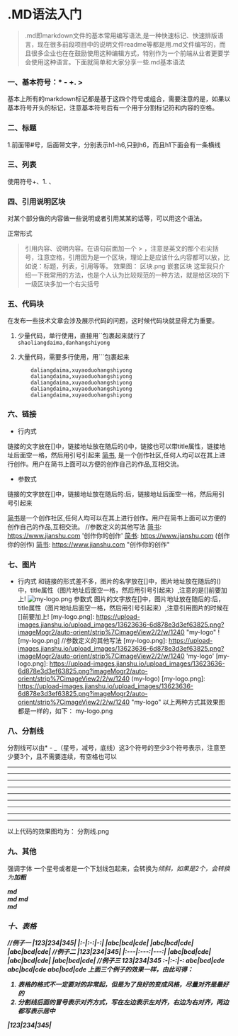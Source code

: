 # .MD语法入门
>.md即markdown文件的基本常用编写语法,是一种快速标记、快速排版语言，现在很多前段项目中的说明文件readme等都是用.md文件编写的，而且很多企业也在在鼓励使用这种编辑方式，特别作为一个前端从业者更要学会使用这种语言。下面就简单和大家分享一些.md基本语法

### 一、基本符号：* - +. >

基本上所有的markdown标记都是基于这四个符号或组合，需要注意的是，如果以基本符号开头的标记，注意基本符号后有一个用于分割标记符和内容的空格。

### 二、标题
1.前面带#号，后面带文字，分别表示h1-h6,只到h6，而且h1下面会有一条横线
### 三、列表
使用符号+、1. 、
### 四、引用说明区块
对某个部分做的内容做一些说明或者引用某某的话等，可以用这个语法。

正常形式
> 引用内容、说明内容。在语句前面加一个 > ，注意是英文的那个右尖括号，注意空格，引用因为是一个区块，理论上是应该什么内容都可以放，比如说：标题，列表，引用等等。
效果图：
区块.png
嵌套区块
这里我只介绍一下我常用的方法，也是个人认为比较规范的一种方法，就是给区块的下一级区块多加一个右尖括号

### 五、代码块
在发布一些技术文章会涉及展示代码的问题，这时候代码块就显得尤为重要。

1. 少量代码，单行使用，直接用``包裹起来就行了 
` shaoliangdaima,danhangshiyong `
2. 大量代码，需要多行使用，用```包裹起来

    ```
        daliangdaima,xuyaoduohangshiyong
        daliangdaima,xuyaoduohangshiyong
        daliangdaima,xuyaoduohangshiyong
        daliangdaima,xuyaoduohangshiyong
        daliangdaima,xuyaoduohangshiyong
    ```

### 六、链接
+ 行内式

链接的文字放在[]中，链接地址放在随后的()中，链接也可以带title属性，链接地址后面空一格，然后用引号引起来
[简书](https://www.jianshu.com "创作你的创作"),
是一个创作社区,任何人均可以在其上进行创作。用户在简书上面可以方便的创作自己的作品,互相交流。
+ 参数式

链接的文字放在[]中，链接地址放在随后的:后，链接地址后面空一格，然后用引号引起来

[简书]: https://www.jianshu.com "创作你的创作"
[简书]是一个创作社区,任何人均可以在其上进行创作。用户在简书上面可以方便的创作自己的作品,互相交流。
//参数定义的其他写法
[简书]: https://www.jianshu.com '创作你的创作'
[简书]: https://www.jianshu.com (创作你的创作)
[简书]: <https://www.jianshu.com> "创作你的创作"

### 七、图片
+ 行内式
和链接的形式差不多，图片的名字放在[]中，图片地址放在随后的()中，title属性（图片地址后面空一格，然后用引号引起来）,注意的是[]前要加上!
![my-logo.png](https://upload-images.jianshu.io/upload_images/13623636-6d878e3d3ef63825.png?imageMogr2/auto-orient/strip%7CimageView2/2/w/1240 "my-logo")
参数式
图片的文字放在[]中，图片地址放在随后的:后，title属性（图片地址后面空一格，然后用引号引起来）,注意引用图片的时候在[]前要加上!
[my-logo.png]: https://upload-images.jianshu.io/upload_images/13623636-6d878e3d3ef63825.png?imageMogr2/auto-orient/strip%7CimageView2/2/w/1240 "my-logo"
![my-logo.png]
//参数定义的其他写法
[my-logo.png]: https://upload-images.jianshu.io/upload_images/13623636-6d878e3d3ef63825.png?imageMogr2/auto-orient/strip%7CimageView2/2/w/1240 'my-logo'
[my-logo.png]: https://upload-images.jianshu.io/upload_images/13623636-6d878e3d3ef63825.png?imageMogr2/auto-orient/strip%7CimageView2/2/w/1240 (my-logo)
[my-logo.png]: <https://upload-images.jianshu.io/upload_images/13623636-6d878e3d3ef63825.png?imageMogr2/auto-orient/strip%7CimageView2/2/w/1240> "my-logo"
以上两种方式其效果图都是一样的，如下：
my-logo.png

### 八、分割线
分割线可以由* - _（星号，减号，底线）这3个符号的至少3个符号表示，注意至少要3个，且不需要连续，有空格也可以

---
- - -
------
***
* * *
******
___
_ _ _
______
以上代码的效果图均为：
分割线.png
### 九、其他
强调字体
一个星号或者是一个下划线包起来，会转换为<em>倾斜，如果是2个，会转换为<strong>加粗

*md*    
**md**
_md_   
__md__

    
### 十、表格
//例子一
|123|234|345|
|:-|:-:|-:|
|abc|bcd|cde|
|abc|bcd|cde|
|abc|bcd|cde|
//例子二
|123|234|345|
|:---|:---:|---:|
|abc|bcd|cde|
|abc|bcd|cde|
|abc|bcd|cde|
//例子三
123|234|345
:-|:-:|-:
abc|bcd|cde
abc|bcd|cde
abc|bcd|cde
上面三个例子的效果一样，由此可得：
1. 表格的格式不一定要对的非常起，但是为了良好的变成风格，尽量对齐是最好的
2. 分割线后面的冒号表示对齐方式，写在左边表示左对齐，右边为右对齐，两边都写表示居中


|123|234|345|
